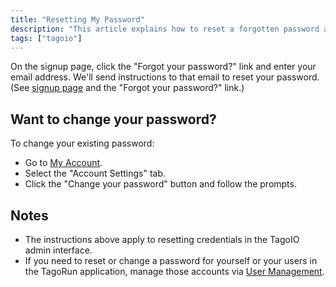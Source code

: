 ```yaml
---
title: "Resetting My Password"
description: "This article explains how to reset a forgotten password and how to change an existing password for TagoIO accounts, and clarifies where to manage passwords for the TagoRun application."
tags: ["tagoio"]
---
```

On the signup page, click the "Forgot your password?" link and enter your email address. We'll send instructions to that email to reset your password.  
(See [signup page](https://admin.tago.io/signup) and the "Forgot your password?" link.)

## Want to change your password?

To change your existing password:
- Go to [My Account](https://admin.tago.io/account).
- Select the "Account Settings" tab.
- Click the "Change your password" button and follow the prompts.

## Notes

- The instructions above apply to resetting credentials in the TagoIO admin interface.
- If you need to reset or change a password for yourself or your users in the TagoRun application, manage those accounts via [User Management](../security/access-management).